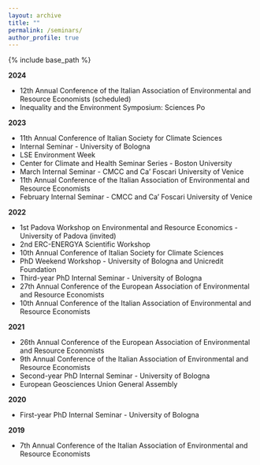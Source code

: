 ```yaml
---
layout: archive
title: ""
permalink: /seminars/
author_profile: true
---
```


{% include base_path %}

**2024**

- 12th Annual Conference of the Italian Association of Environmental and Resource Economists (scheduled)
- Inequality and the Environment Symposium: Sciences Po

**2023**

- 11th Annual Conference of Italian Society for Climate Sciences
- Internal Seminar - University of Bologna
- LSE Environment Week
- Center for Climate and Health Seminar Series - Boston University
- March Internal Seminar - CMCC and Ca’ Foscari University of Venice
- 11th Annual Conference of the Italian Association of Environmental and Resource Economists
- February Internal Seminar - CMCC and Ca’ Foscari University of Venice

**2022**

- 1st Padova Workshop on Environmental and Resource Economics - University of Padova (invited)
- 2nd ERC-ENERGYA Scientific Workshop
- 10th Annual Conference of Italian Society for Climate Sciences
- PhD Weekend Workshop - University of Bologna and Unicredit Foundation
- Third-year PhD Internal Seminar - University of Bologna
- 27th Annual Conference of the European Association of Environmental and Resource Economists
- 10th Annual Conference of the Italian Association of Environmental and Resource Economists

**2021**

- 26th Annual Conference of the European Association of Environmental and Resource Economists
- 9th Annual Conference of the Italian Association of Environmental and Resource Economists
- Second-year PhD Internal Seminar - University of Bologna
- European Geosciences Union General Assembly

**2020**

- First-year PhD Internal Seminar - University of Bologna

**2019**

- 7th Annual Conference of the Italian Association of Environmental and Resource Economists



